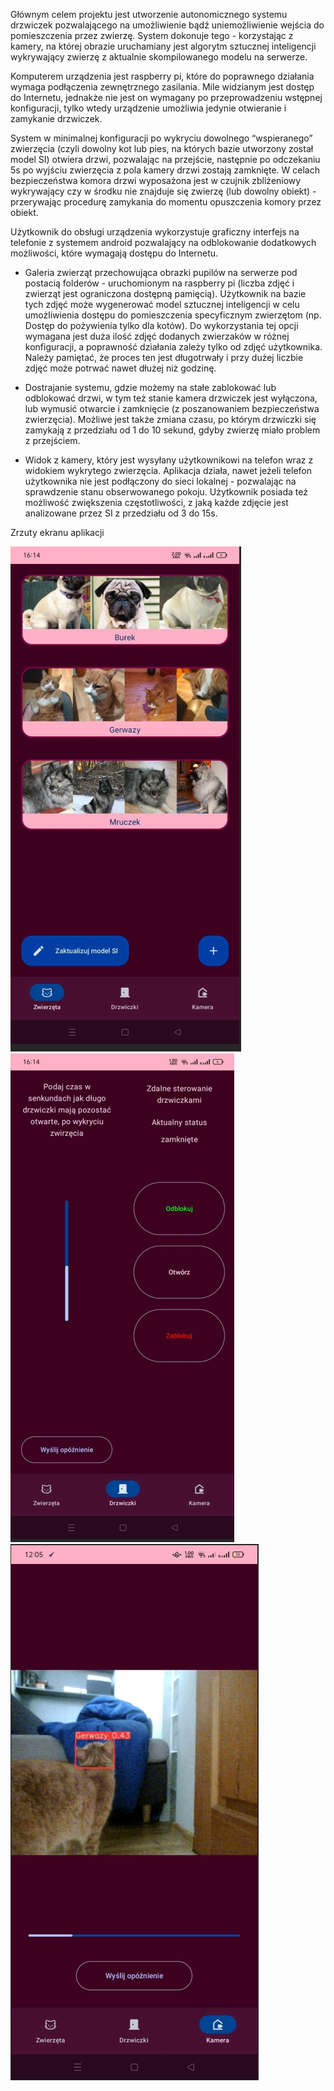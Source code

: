 Głównym celem projektu jest utworzenie autonomicznego systemu drzwiczek pozwalającego na umożliwienie bądź uniemożliwienie wejścia do pomieszczenia przez zwierzę. System dokonuje tego - korzystając z kamery, na której obrazie uruchamiany jest algorytm sztucznej inteligencji wykrywający zwierzę z aktualnie skompilowanego modelu na serwerze. 
  
Komputerem urządzenia jest raspberry pi, które do poprawnego działania wymaga podłączenia zewnętrznego zasilania. Mile widzianym jest dostęp do Internetu, jednakże nie jest on wymagany po przeprowadzeniu wstępnej konfiguracji, tylko wtedy urządzenie umożliwia jedynie otwieranie i zamykanie drzwiczek. 
  
System w minimalnej konfiguracji po wykryciu dowolnego “wspieranego” zwierzęcia (czyli dowolny kot lub pies, na których bazie utworzony został model SI) otwiera drzwi, pozwalając na przejście, następnie po odczekaniu 5s po wyjściu zwierzęcia z pola kamery drzwi zostają zamknięte. W celach bezpieczeństwa komora drzwi wyposażona jest w czujnik zbliżeniowy wykrywający czy w środku nie znajduje się zwierzę (lub dowolny obiekt) - przerywając procedurę zamykania do momentu opuszczenia komory przez obiekt. 
  
Użytkownik do obsługi urządzenia wykorzystuje graficzny interfejs na telefonie z systemem android pozwalający na odblokowanie dodatkowych możliwości, które wymagają dostępu do Internetu. 
  
-	Galeria zwierząt przechowująca obrazki pupilów na serwerze pod postacią folderów - uruchomionym na raspberry pi (liczba zdjęć i zwierząt jest ograniczona dostępną pamięcią). Użytkownik na bazie tych zdjęć może wygenerować model sztucznej inteligencji w celu umożliwienia dostępu do pomieszczenia specyficznym zwierzętom (np. Dostęp do pożywienia tylko dla kotów). Do wykorzystania tej opcji wymagana jest duża ilość zdjęć dodanych zwierzaków w różnej konfiguracji, a poprawność działania zależy tylko od zdjęć użytkownika. Należy pamiętać, że proces ten jest długotrwały i przy dużej liczbie zdjęć może potrwać nawet dłużej niż godzinę. 
  
-	Dostrajanie systemu, gdzie możemy na stałe zablokować lub odblokować drzwi, w tym też stanie kamera drzwiczek jest wyłączona, lub wymusić otwarcie i zamknięcie (z poszanowaniem bezpieczeństwa zwierzęcia). Możliwe jest także zmiana czasu, po którym drzwiczki się zamykają z przedziału od 1 do 10 sekund, gdyby zwierzę miało problem z przejściem. 
  
-	Widok z kamery, który jest wysyłany użytkownikowi na telefon wraz z widokiem wykrytego zwierzęcia. Aplikacja działa, nawet jeżeli telefon użytkownika nie jest podłączony do sieci lokalnej - pozwalając na sprawdzenie stanu obserwowanego pokoju. Użytkownik posiada też możliwość zwiększenia częstotliwości, z jaką każde zdjęcie jest analizowane przez SI z przedziału od 3 do 15s. 


Zrzuty ekranu aplikacji

![alt text](image.png)
![alt text](image-1.png)
![alt text](image-2.png)